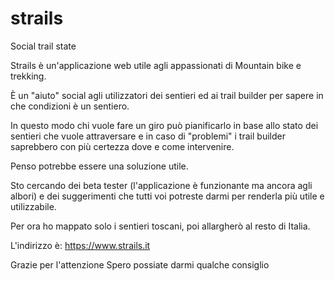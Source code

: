 # strails
Social trail state




Strails è un'applicazione web utile agli appassionati di Mountain bike e trekking.

È un "aiuto" social agli utilizzatori dei sentieri ed ai trail builder per sapere in che condizioni è un sentiero.

In questo modo chi vuole fare un giro può pianificarlo in base allo stato dei sentieri che vuole attraversare e in caso di "problemi" i trail  builder saprebbero con più certezza dove e come intervenire.

Penso potrebbe essere una soluzione utile.

Sto cercando dei beta tester (l'applicazione è funzionante ma ancora agli albori) e dei suggerimenti che tutti voi potreste darmi per renderla più utile e utilizzabile.

Per ora ho mappato solo i sentieri toscani, poi allargherò al resto di Italia.

L'indirizzo è:
https://www.strails.it

Grazie per l'attenzione 
Spero possiate darmi qualche consiglio

